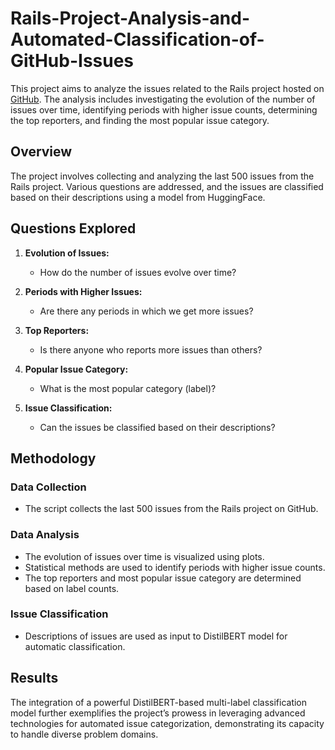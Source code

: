 # Rails-Project-Analysis-and-Automated-Classification-of-GitHub-Issues 
This project aims to analyze the issues related to the Rails project hosted on [GitHub](https://github.com/rails/rails/issues). The analysis includes investigating the evolution of the number of issues over time, identifying periods with higher issue counts, determining the top reporters, and finding the most popular issue category.

## Overview

The project involves collecting and analyzing the last 500 issues from the Rails project. Various questions are addressed, and the issues are classified based on their descriptions using a model from HuggingFace.

## Questions Explored

1. **Evolution of Issues:**
   - How do the number of issues evolve over time?

2. **Periods with Higher Issues:**
   - Are there any periods in which we get more issues?

3. **Top Reporters:**
   - Is there anyone who reports more issues than others?

4. **Popular Issue Category:**
   - What is the most popular category (label)?

5. **Issue Classification:**
   - Can the issues be classified based on their descriptions?

## Methodology

### Data Collection
- The script collects the last 500 issues from the Rails project on GitHub.

### Data Analysis
- The evolution of issues over time is visualized using plots.
- Statistical methods are used to identify periods with higher issue counts.
- The top reporters and most popular issue category are determined based on label counts.

### Issue Classification
- Descriptions of issues are used as input to DistilBERT model for automatic classification.

## Results

The integration of a powerful DistilBERT-based multi-label classification model further exemplifies the project’s prowess in leveraging advanced technologies for automated issue categorization,
demonstrating its capacity to handle diverse problem domains. 
